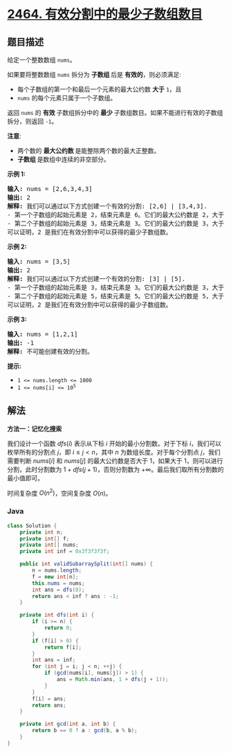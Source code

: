 # [2464. 有效分割中的最少子数组数目](https://leetcode.cn/problems/minimum-subarrays-in-a-valid-split)

## 题目描述

<p>给定一个整数数组 <code>nums</code>。</p>

<p>如果要将整数数组 <code>nums</code> 拆分为&nbsp;<strong>子数组&nbsp;</strong>后是&nbsp;<strong>有效的</strong>，则必须满足:</p>

<ul>
	<li>每个子数组的第一个和最后一个元素的最大公约数&nbsp;<strong>大于</strong> <code>1</code>，且</li>
	<li><code>nums</code> 的每个元素只属于一个子数组。</li>
</ul>

<p>返回 <code>nums</code>&nbsp;的&nbsp;<strong>有效&nbsp;</strong>子数组拆分中的&nbsp;<strong>最少&nbsp;</strong>子数组数目。如果不能进行有效的子数组拆分，则返回 <code>-1</code>。</p>

<p><b>注意</b>:</p>

<ul>
	<li>两个数的&nbsp;<strong>最大公约数&nbsp;</strong>是能整除两个数的最大正整数。</li>
	<li><strong>子数组&nbsp;</strong>是数组中连续的非空部分。</li>
</ul>

<p><strong>示例 1:</strong></p>

<pre>
<strong>输入:</strong> nums = [2,6,3,4,3]
<strong>输出:</strong> 2
<strong>解释:</strong> 我们可以通过以下方式创建一个有效的分割: [2,6] | [3,4,3].
- 第一个子数组的起始元素是 2，结束元素是 6。它们的最大公约数是 2，大于 1。
- 第二个子数组的起始元素是 3，结束元素是 3。它们的最大公约数是 3，大于 1。
可以证明，2 是我们在有效分割中可以获得的最少子数组数。
</pre>

<p><strong>示例 2:</strong></p>

<pre>
<strong>输入:</strong> nums = [3,5]
<strong>输出:</strong> 2
<strong>解释:</strong> 我们可以通过以下方式创建一个有效的分割: [3] | [5].
- 第一个子数组的起始元素是 3，结束元素是 3。它们的最大公约数是 3，大于 1。
- 第二个子数组的起始元素是 5，结束元素是 5。它们的最大公约数是 5，大于 1。
可以证明，2 是我们在有效分割中可以获得的最少子数组数。
</pre>

<p><strong>示例&nbsp;3:</strong></p>

<pre>
<strong>输入:</strong> nums = [1,2,1]
<strong>输出:</strong> -1
<strong>解释:</strong> 不可能创建有效的分割。</pre>

<p><strong>提示:</strong></p>

<ul>
	<li><code>1 &lt;= nums.length &lt;= 1000</code></li>
	<li><code>1 &lt;= nums[i] &lt;= 10<sup>5</sup></code></li>
</ul>

## 解法

**方法一：记忆化搜索**

我们设计一个函数 $dfs(i)$ 表示从下标 $i$ 开始的最小分割数。对于下标 $i$，我们可以枚举所有的分割点 $j$，即 $i \leq j \lt n$，其中 $n$ 为数组长度。对于每个分割点 $j$，我们需要判断 $nums[i]$ 和 $nums[j]$ 的最大公约数是否大于 $1$，如果大于 $1$，则可以进行分割，此时分割数为 $1 + dfs(j + 1)$，否则分割数为 $+\infty$。最后我们取所有分割数的最小值即可。

时间复杂度 $O(n^2)$，空间复杂度 $O(n)$。

### **Java**

```java
class Solution {
    private int n;
    private int[] f;
    private int[] nums;
    private int inf = 0x3f3f3f3f;

    public int validSubarraySplit(int[] nums) {
        n = nums.length;
        f = new int[n];
        this.nums = nums;
        int ans = dfs(0);
        return ans < inf ? ans : -1;
    }

    private int dfs(int i) {
        if (i >= n) {
            return 0;
        }
        if (f[i] > 0) {
            return f[i];
        }
        int ans = inf;
        for (int j = i; j < n; ++j) {
            if (gcd(nums[i], nums[j]) > 1) {
                ans = Math.min(ans, 1 + dfs(j + 1));
            }
        }
        f[i] = ans;
        return ans;
    }

    private int gcd(int a, int b) {
        return b == 0 ? a : gcd(b, a % b);
    }
}
```
